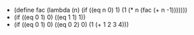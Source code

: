 * (define fac (lambda (n) (if ((eq n 0) 1) (1 (* n (fac (+ n -1)))))))
* (if ((eq 0 1) 0) ((eq 1 1) 1))
* (if ((eq 0 1) 0) ((eq 0 2) 0) (1 (+ 1 2 3 4)))
